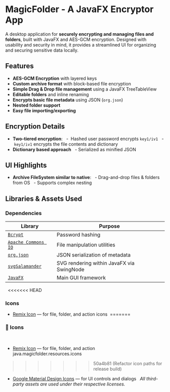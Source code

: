 # MagicFolder - A JavaFX Encryptor App
A desktop application for **securely encrypting and managing files and folders**, built with JavaFX and AES-GCM encryption. Designed with usability and security in mind, it provides a streamlined UI for organizing and securing sensitive data locally.
 
## Features
- **AES-GCM Encryption** with layered keys
- **Custom archive format** with block-based file encryption
- **Simple Drag & Drop file management** using a JavaFX TreeTableView
- **Editable folders** and inline renaming
- **Encrypts basic file metadata** using JSON (`org.json`)
- **Nested folder support**
- **Easy file importing/exporting**

## Encryption Details
- **Two-tiered encryption**:
  -  Hashed user password encrypts `key1/iv1`
  -  `key1/iv1` encrypts the file contents and dictionary
- **Dictionary based approach**
  - Serialized as minified JSON
 
## UI Highlights
- **Archive FileSystem similar to native**:
  - Drag-and-drop files & folders from OS
  - Supports complex nesting
 
## Libraries & Assets Used
### Dependencies
| Library | Purpose |
|--------|---------|
| [`Bcrypt`](https://github.com/djmdjm/jBCrypt/blob/master/src/org/mindrot/jbcrypt/BCrypt.java) | Password hashing |
| [`Apache Commons IO`](https://commons.apache.org/proper/commons-io/) | File manipulation utilities |
| [`org.json`](https://github.com/stleary/JSON-java) | JSON serialization of metadata |
| [`svgSalamander`](https://github.com/blackears/svgSalamander) | SVG rendering within JavaFX via SwingNode |
| [`JavaFX`](https://openjfx.io/) | Main GUI framework |
 
<<<<<<< HEAD
### Icons
- [Remix Icon](https://remixicon.com/) — for file, folder, and action icons  
=======
### 🎨 Icons
 
- [Remix Icon](https://remixicon.com/) — for file, folder, and action java.magicfolder.resources.icons  
>>>>>>> 50a4b81 (Refactor icon paths for release build)
- [Google Material Design Icons](https://fonts.google.com/icons) — for UI controls and dialogs
 
*All third-party assets are used under their respective licenses.*
